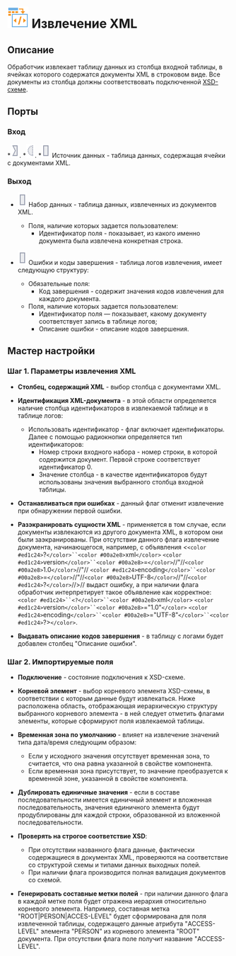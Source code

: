 # ![](../../media/app/icons/vendors/extractxml.svg) Извлечение XML

## Описание

Обработчик извлекает таблицу данных из столбца входной таблицы, в ячейках которого содержатся документы XML в строковом виде. Все документы из столбца должны соответствовать подключенной [XSD-схеме](https://ru.wikipedia.org/wiki/XML_Schema_(W3C)).

## Порты

### Вход

   *![](../../media/app/icons/ports/input_connection_inactive.svg).
   *![](../../media/app/icons/ports/optional_input_variable_inactive.svg).
   *![](../../media/app/icons/ports/input_table_inactive.svg) Источник данных - таблица данных, содержащая ячейки с документами XML.

### Выход

   * ![](../../media/app/icons/ports/output_table_inactive.svg) Набор данных - таблица данных, извлеченных из документов XML.
     * Поля, наличие которых задается пользователем:
       * Идентификатор поля - показывает, из какого именно документа была извлечена конкретная строка.

   * ![](../../media/app/icons/ports/output_table_inactive.svg) Ошибки и коды завершения - таблица логов извлечения, имеет следующую структуру:
     * Обязательные поля:
       * Код завершения - содержит значения кодов извлечения для каждого документа.
     * Поля, наличие которых задается пользователем:
       * Идентификатор поля — показывает, какому документу соответствует запись в таблице логов;
       * Описание ошибки - описание кодов завершения.

## Мастер настройки

### Шаг 1. Параметры извлечения XML

* **Столбец, содержащий XML** - выбор столбца с документами XML.

* **Идентификация XML-документа** - в этой области определяется наличие столбца идентификаторов в извлекаемой таблице и в таблице логов:
    * Использовать идентификатор - флаг включает идентификаторы. Далее с помощью радиокнопки определяется тип идентификаторов:
      * Номер строки входного набора - номер строки, в которой содержится документ. Первой строке соответствует идентификатор 0.
      * Значение столбца - в качестве идентификаторов будут использованы значения выбранного столбца входной таблицы.

* **Останавливаться при ошибках** - данный флаг отменит извлечение при обнаружении первой ошибки.

* **Разэкранировать сущности XML** - применяется в том случае, если документы извлекаются из другого документа XML, в котором они были заэкранированы. При отсутствии данного флага извлечение документа, начинающегося, например, с объявления *&lt;*`<color #ed1c24>`?`</color>``<color #00a2e8>`xml`</color>` `<color #ed1c24>`version`</color>``<color #00a2e8>`=`</color>`//&quot;//`<color #00a2e8>`1.0`</color>`//&quot;// `<color #ed1c24>`encoding`</color>``<color #00a2e8>`=`</color>`//&quot;//`<color #00a2e8>`UTF-8`</color>`//&quot;//`<color #ed1c24>`?`</color>`//&gt;// выдаст ошибку, а при наличии флага обработчик интерпретирует такое объявление как корректное: `<color #ed1c24>``<?</color>``<color #00a2e8>`xml`</color>` `<color #ed1c24>`version`</color>``<color #00a2e8>`="1.0"`</color>` `<color #ed1c24>`encoding`</color>``<color #00a2e8>`="UTF-8"`</color>``<color #ed1c24>`?>`</color>`.

* **Выдавать описание кодов завершения** - в таблицу с логами будет добавлен столбец "Описание ошибки".

### Шаг 2. Импортируемые поля

* **Подключение** - состояние подключения к XSD-схеме.

* **Корневой элемент** - выбор корневого элемента XSD-схемы, в соответствии с которым данные будут извлекаться. Ниже расположена область, отображающая иерархическую структуру выбранного корневого элемента - в ней следует отметить флагами элементы, которые сформируют поля извлекаемой таблицы.

* **Временная зона по умолчанию** - влияет на извлечение значений типа дата/время следующим образом:
    * Если у исходного значения отсутствует временная зона, то считается, что она равна указанной в свойстве компонента.
    * Если временная зона присутствует, то значение преобразуется к временной зоне, указанной в свойстве компонента.

* **Дублировать единичные значения** - если в составе последовательности имеется единичный элемент и вложенная последовательность, значения единичного элемента будут продублированы для каждой строки, образованной из вложенной последовательности.

* **Проверять на строгое соответствие XSD**:
    * При отсутствии названного флага данные, фактически содержащиеся в документах XML, проверяются на соответствие со структурой схемы и типами данных выходных полей.
    * При наличии флага производится полная валидация документов со схемой.

* **Генерировать составные метки полей** - при наличии данного флага в каждой метке поля будет отражена иерархия относительно корневого элемента. Например, составная метка "ROOT|PERSON|ACCES-LEVEL" будет сформирована для поля извлеченной таблицы, содержащего данные атрибута "ACCESS-LEVEL" элемента "PERSON" из корневого элемента "ROOT" документа. При отсутствии флага поле получит название "ACCESS-LEVEL".
